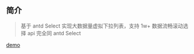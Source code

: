 ## 简介

> 基于 antd Select 实现大数据量虚拟下拉列表，支持 1w+ 数据流畅滚动选择
> api 完全同 antd Select

[demo](https://codesandbox.io/s/superselect-s7zh9)
